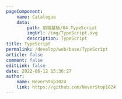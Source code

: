 ```yaml
---
pageComponent:
    name: Catalogue
    data:
        path: 前端基础/04.TypeScript
        imgUrl: /img/TypeScript.svg
        description: TypeScript
title: TypeScript
permalink: /develop/web/base/TypeScript
article: false
comment: false
editLink: false
date: 2022-06-12 15:36:27
author:
    name: NeverStop1024
    link: https://github.com/NeverStop1024
---
```

